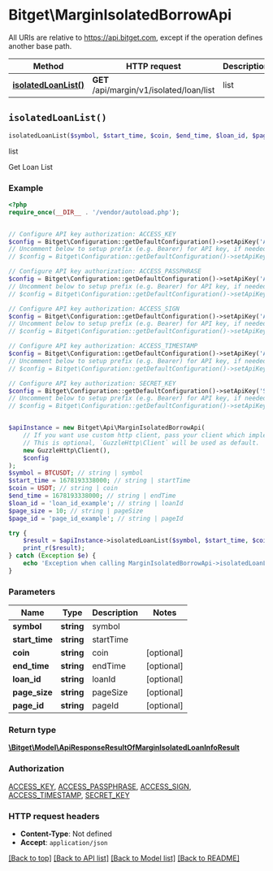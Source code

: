 # Bitget\MarginIsolatedBorrowApi

All URIs are relative to https://api.bitget.com, except if the operation defines another base path.

| Method | HTTP request | Description |
| ------------- | ------------- | ------------- |
| [**isolatedLoanList()**](MarginIsolatedBorrowApi.md#isolatedLoanList) | **GET** /api/margin/v1/isolated/loan/list | list |


## `isolatedLoanList()`

```php
isolatedLoanList($symbol, $start_time, $coin, $end_time, $loan_id, $page_size, $page_id): \Bitget\Model\ApiResponseResultOfMarginIsolatedLoanInfoResult
```

list

Get Loan List

### Example

```php
<?php
require_once(__DIR__ . '/vendor/autoload.php');


// Configure API key authorization: ACCESS_KEY
$config = Bitget\Configuration::getDefaultConfiguration()->setApiKey('ACCESS-KEY', 'YOUR_API_KEY');
// Uncomment below to setup prefix (e.g. Bearer) for API key, if needed
// $config = Bitget\Configuration::getDefaultConfiguration()->setApiKeyPrefix('ACCESS-KEY', 'Bearer');

// Configure API key authorization: ACCESS_PASSPHRASE
$config = Bitget\Configuration::getDefaultConfiguration()->setApiKey('ACCESS-PASSPHRASE', 'YOUR_API_KEY');
// Uncomment below to setup prefix (e.g. Bearer) for API key, if needed
// $config = Bitget\Configuration::getDefaultConfiguration()->setApiKeyPrefix('ACCESS-PASSPHRASE', 'Bearer');

// Configure API key authorization: ACCESS_SIGN
$config = Bitget\Configuration::getDefaultConfiguration()->setApiKey('ACCESS-SIGN', 'YOUR_API_KEY');
// Uncomment below to setup prefix (e.g. Bearer) for API key, if needed
// $config = Bitget\Configuration::getDefaultConfiguration()->setApiKeyPrefix('ACCESS-SIGN', 'Bearer');

// Configure API key authorization: ACCESS_TIMESTAMP
$config = Bitget\Configuration::getDefaultConfiguration()->setApiKey('ACCESS-TIMESTAMP', 'YOUR_API_KEY');
// Uncomment below to setup prefix (e.g. Bearer) for API key, if needed
// $config = Bitget\Configuration::getDefaultConfiguration()->setApiKeyPrefix('ACCESS-TIMESTAMP', 'Bearer');

// Configure API key authorization: SECRET_KEY
$config = Bitget\Configuration::getDefaultConfiguration()->setApiKey('SECRET-KEY', 'YOUR_API_KEY');
// Uncomment below to setup prefix (e.g. Bearer) for API key, if needed
// $config = Bitget\Configuration::getDefaultConfiguration()->setApiKeyPrefix('SECRET-KEY', 'Bearer');


$apiInstance = new Bitget\Api\MarginIsolatedBorrowApi(
    // If you want use custom http client, pass your client which implements `GuzzleHttp\ClientInterface`.
    // This is optional, `GuzzleHttp\Client` will be used as default.
    new GuzzleHttp\Client(),
    $config
);
$symbol = BTCUSDT; // string | symbol
$start_time = 1678193338000; // string | startTime
$coin = USDT; // string | coin
$end_time = 1678193338000; // string | endTime
$loan_id = 'loan_id_example'; // string | loanId
$page_size = 10; // string | pageSize
$page_id = 'page_id_example'; // string | pageId

try {
    $result = $apiInstance->isolatedLoanList($symbol, $start_time, $coin, $end_time, $loan_id, $page_size, $page_id);
    print_r($result);
} catch (Exception $e) {
    echo 'Exception when calling MarginIsolatedBorrowApi->isolatedLoanList: ', $e->getMessage(), PHP_EOL;
}
```

### Parameters

| Name | Type | Description  | Notes |
| ------------- | ------------- | ------------- | ------------- |
| **symbol** | **string**| symbol | |
| **start_time** | **string**| startTime | |
| **coin** | **string**| coin | [optional] |
| **end_time** | **string**| endTime | [optional] |
| **loan_id** | **string**| loanId | [optional] |
| **page_size** | **string**| pageSize | [optional] |
| **page_id** | **string**| pageId | [optional] |

### Return type

[**\Bitget\Model\ApiResponseResultOfMarginIsolatedLoanInfoResult**](../Model/ApiResponseResultOfMarginIsolatedLoanInfoResult.md)

### Authorization

[ACCESS_KEY](../../README.md#ACCESS_KEY), [ACCESS_PASSPHRASE](../../README.md#ACCESS_PASSPHRASE), [ACCESS_SIGN](../../README.md#ACCESS_SIGN), [ACCESS_TIMESTAMP](../../README.md#ACCESS_TIMESTAMP), [SECRET_KEY](../../README.md#SECRET_KEY)

### HTTP request headers

- **Content-Type**: Not defined
- **Accept**: `application/json`

[[Back to top]](#) [[Back to API list]](../../README.md#endpoints)
[[Back to Model list]](../../README.md#models)
[[Back to README]](../../README.md)
